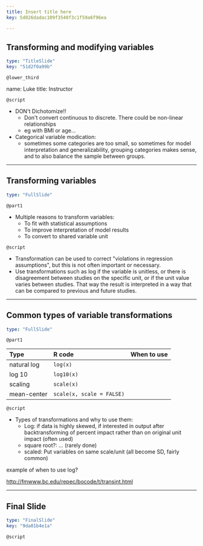 ```yaml
---
title: Insert title here
key: 5d026dadac109f3540f3c1f59a6f96ea

---
```

## Transforming and modifying variables

```yaml
type: "TitleSlide"
key: "51d2f0a99b"
```

`@lower_third`

name: Luke
title: Instructor


`@script`

- DON't Dichotomize!!
    - Don't convert continuous to discrete. There could be non-linear relationships
    - eg with BMI or age...
- Categorical variable modication:
    - sometimes some categories are too small, so sometimes for model
    interpretation and generalizability, grouping categories makes sense,
    and to also balance the sample between groups.



---
## Transforming variables

```yaml
type: "FullSlide"
```

`@part1`

- Multiple reasons to transform variables:
    - To fit with statistical assumptions
    - To improve interpretation of model results
    - To convert to shared variable unit


`@script`

- Transformation can be used to correct "violations in regression
assumptions", but this is not often important or necessary.
- Use transformations such as log if the variable is unitless, or there is
disagreement between studies on the specific unit, or if the unit value
varies between studies. That way the result is interpreted in a way that 
can be compared to previous and future studies.


---
## Common types of variable transformations

```yaml
type: "FullSlide"
```

`@part1`

| Type | R code | When to use |
|:-----|:-------|:------------|
| natural log | `log(x)` | |
| log 10 | `log10(x)` | |
| scaling | `scale(x)` | |
| mean-center | `scale(x, scale = FALSE)` | |



`@script`

- Types of transformations and why to use them:
    - Log: if data is highly skewed, if interested in output after
    backtransforming of percent impact rather than on original unit impact
    (often used)
    - square root?: ... (rarely done)
    - scaled: Put variables on same scale/unit (all become SD, fairly common)

example of when to use log?

http://fmwww.bc.edu/repec/bocode/t/transint.html

---
## Final Slide

```yaml
type: "FinalSlide"
key: "9da01b4e1a"
```

`@script`


